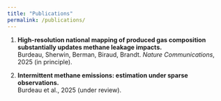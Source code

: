 ```yaml
---
title: "Publications"
permalink: /publications/
---
```


1. **High-resolution national mapping of produced gas composition substantially updates methane leakage impacts.**  
   Burdeau, Sherwin, Berman, Biraud, Brandt. *Nature Communications*, 2025 (in principle).

2. **Intermittent methane emissions: estimation under sparse observations.**  
   Burdeau et al., 2025 (under review).